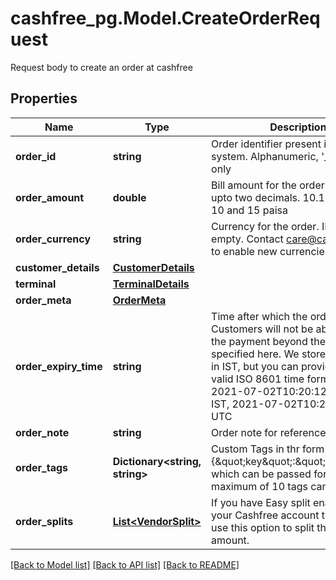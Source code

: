 # cashfree_pg.Model.CreateOrderRequest
Request body to create an order at cashfree

## Properties

Name | Type | Description | Notes
------------ | ------------- | ------------- | -------------
**order_id** | **string** | Order identifier present in your system. Alphanumeric, &#39;_&#39; and &#39;-&#39; only | [optional] 
**order_amount** | **double** | Bill amount for the order. Provide upto two decimals. 10.15 means Rs 10 and 15 paisa | 
**order_currency** | **string** | Currency for the order. INR if left empty. Contact care@cashfree.com to enable new currencies. | 
**customer_details** | [**CustomerDetails**](CustomerDetails.md) |  | 
**terminal** | [**TerminalDetails**](TerminalDetails.md) |  | [optional] 
**order_meta** | [**OrderMeta**](OrderMeta.md) |  | [optional] 
**order_expiry_time** | **string** | Time after which the order expires. Customers will not be able to make the payment beyond the time specified here. We store timestamps in IST, but you can provide them in a valid ISO 8601 time format. Example 2021-07-02T10:20:12+05:30 for IST, 2021-07-02T10:20:12Z for UTC | [optional] 
**order_note** | **string** | Order note for reference. | [optional] 
**order_tags** | **Dictionary&lt;string, string&gt;** | Custom Tags in thr form of {\&quot;key\&quot;:\&quot;value\&quot;} which can be passed for an order. A maximum of 10 tags can be added | [optional] 
**order_splits** | [**List&lt;VendorSplit&gt;**](VendorSplit.md) | If you have Easy split enabled in your Cashfree account then you can use this option to split the order amount. | [optional] 

[[Back to Model list]](../README.md#documentation-for-models) [[Back to API list]](../README.md#documentation-for-api-endpoints) [[Back to README]](../README.md)

